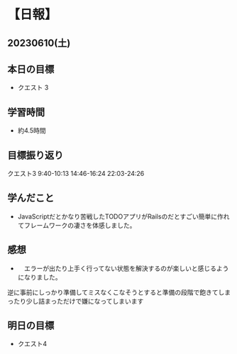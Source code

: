 # 【日報】
## 20230610(土)
## 本日の目標
- クエスト 3

## 学習時間
- 約4.5時間

## 目標振り返り
クエスト3 9:40-10:13 14:46-16:24 22:03-24:26

## 学んだこと
- JavaScriptだとかなり苦戦したTODOアプリがRailsのだとすごい簡単に作れてフレームワークの凄さを体感しました。

## 感想
- 　エラーが出たり上手く行ってない状態を解決するのが楽しいと感じるようになりました。

逆に事前にしっかり準備してミスなくこなそうとすると準備の段階で飽きてしまったり少し詰まっただけで嫌になってしまいます

## 明日の目標
- クエスト4




